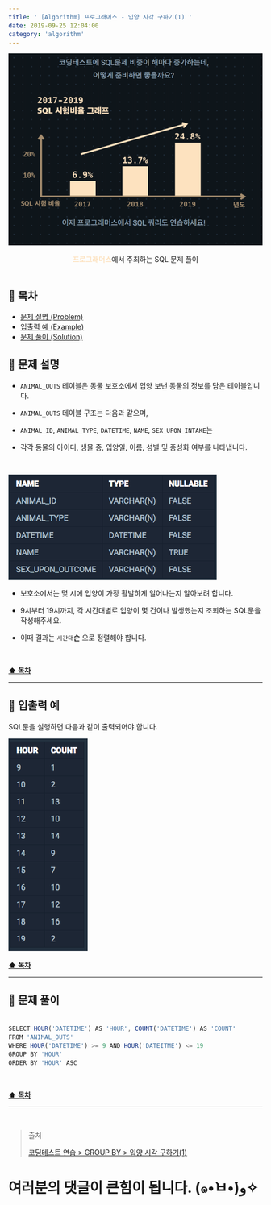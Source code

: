 ```yaml
---
title: ' [Algorithm] 프로그래머스 - 입양 시각 구하기(1) '
date: 2019-09-25 12:04:00
category: 'algorithm'
---
```


![](../../images/sql/logo.png)

<center><strong style="color:#FDE2BF">프로그래머스</strong>에서 주최하는 SQL 문제 풀이</center>

<br />

## **💎 목차**
  * [문제 설명 (Problem)](#-문제-설명)
  * [입출력 예 (Example)](#-입출력-예)
  * [문제 풀이 (Solution)](#-문제-풀이)

## **📕 문제 설명**

- `ANIMAL_OUTS` 테이블은 동물 보호소에서 입양 보낸 동물의 정보를 담은 테이블입니다.

- `ANIMAL_OUTS` 테이블 구조는 다음과 같으며,

- `ANIMAL_ID`, `ANIMAL_TYPE`, `DATETIME`, `NAME`, `SEX_UPON_INTAKE`는

- 각각 동물의 아이디, 생물 종, 입양일, 이름, 성별 및 중성화 여부를 나타냅니다.

<br />

![](../../images/sql/table.2.png)
<br />

- 보호소에서는 몇 시에 입양이 가장 활발하게 일어나는지 알아보려 합니다.

- 9시부터 19시까지, 각 시간대별로 입양이 몇 건이나 발생했는지 조회하는 SQL문을 작성해주세요.

- 이때 결과는 `시간대`__순__ 으로 정렬해야 합니다.

<br />

**[⬆ 목차](#-목차)**

---

## **📙 입출력 예**

SQL문을 실행하면 다음과 같이 출력되어야 합니다.

![](../../images/sql/groupby/3.example.png)
<br />

**[⬆ 목차](#-목차)**

---

## **📘 문제 풀이**

```js

SELECT HOUR('DATETIME') AS 'HOUR', COUNT('DATETIME') AS 'COUNT'
FROM 'ANIMAL_OUTS'
WHERE HOUR('DATETIME') >= 9 AND HOUR('DATEITME') <= 19
GROUP BY 'HOUR'
ORDER BY 'HOUR' ASC

```

<br />

**[⬆ 목차](#-목차)**

---

<br />

> 출처
>
> <a href="https://programmers.co.kr/learn/courses/30/lessons/59412" target="_blank">코딩테스트 연습 > GROUP BY > 입양 시각 구하기(1)</a>

# 여러분의 댓글이 큰힘이 됩니다. (๑•̀ㅂ•́)و✧
